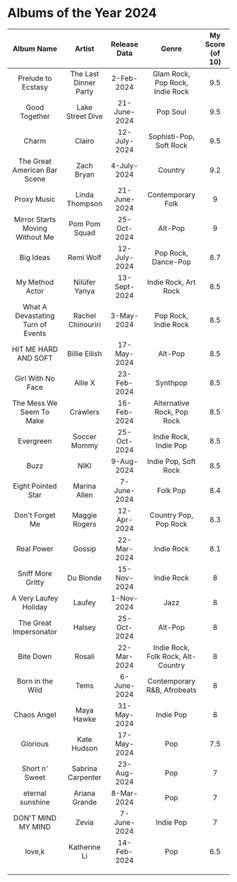 # Albums of the Year 2024


|            Album Name             |        Artist         | Release Data |               Genre                | My Score (of 10) |
|:---------------------------------:|:---------------------:|:------------:|:----------------------------------:|:----------------:|
|        Prelude to Ecstasy         | The Last Dinner Party |  2-Feb-2024  |  Glam Rock, Pop Rock, Indie Rock   |       9.5        |
|           Good Together           |   Lake Street Dive    | 21-June-2024 |              Pop Soul              |       9.5        |
|               Charm               |        Clairo         | 12-July-2024 |      Sophisti-Pop, Soft Rock       |       9.5        |
|   The Great American Bar Scene    |      Zach Bryan       | 4-July-2024  |              Country               |       9.2        |
|            Proxy Music            |    Linda Thompson     | 21-June-2024 |         Contemporary Folk          |        9         |
|                Mirror Starts Moving Without Me                   |     Pom Pom Squad     | 25-Oct-2024  |              Alt-Pop               |        9         |
|             Big Ideas             |       Remi Wolf       | 12-July-2024 |        Pop Rock, Dance-Pop         |       8.7        |
|                My Method Actor                   |            Nilüfer Yanya           | 13-Sept-2024 |        Indie Rock, Art Rock        |       8.5        |
| What A Devastating Turn of Events |   Rachel Chinouriri   |  3-May-2024  |        Pop Rock, Indie Rock        |       8.5        |
|       HIT ME HARD AND SOFT        |     Billie Eilish     | 17-May-2024  |              Alt-Pop               |       8.5        |
|         Girl With No Face         |        Allie X        | 23-Feb-2024  |              Synthpop              |       8.5        |
|     The Mess We Seem To Make      |       Crawlers        | 16-Feb-2024  |     Alternative Rock, Pop Rock     |       8.5        |
|                Evergreen                   |          Soccer Mommy             | 25-Oct-2024  |       Indie Rock, Indie Pop        |       8.5        |
|               Buzz                |         NIKI          |  9-Aug-2024  |        Indie Pop, Soft Rock        |       8.5        |
|        Eight Pointed Star         |     Marina Allen      | 7-June-2024  |              Folk Pop              |       8.4        |
|          Don't Forget Me          |     Maggie Rogers     | 12-Apr-2024  |       Country Pop, Pop Rock        |       8.3        |
|            Real Power             |        Gossip         | 22-Mar-2024  |             Indie Rock             |       8.1        |
|                      Sniff More Gritty             |            Du Blonde           | 15-Nov-2024  |             Indie Rock             |        8         |
|                 A Very Laufey Holiday                  |           Laufey            |  1-Nov-2024  |                Jazz                |        8         |
|                The Great Impersonator                   |        Halsey         | 25-Oct-2024  |              Alt-Pop               |        8         |
|             Bite Down             |        Rosali         | 22-Mar-2024  | Indie Rock, Folk Rock, Alt-Country |        8         |
|         Born in the Wild          |         Tems          | 6-June-2024  |    Contemporary R&B, Afrobeats     |        8         |
|            Chaos Angel            |      Maya Hawke       | 31-May-2024  |             Indie Pop              |        8         |
|             Glorious              |      Kate Hudson      | 17-May-2024  |                Pop                 |       7.5        |
|                Short n' Sweet                   |            Sabrina Carpenter           | 23-Aug-2024  |                Pop                 |        7         |
|         eternal sunshine          |     Ariana Grande     |  8-Mar-2024  |                Pop                 |        7         |
|        DON'T MIND MY MIND         |         Zevia         | 7-June-2024  |             Indie Pop              |        7         |
|              love,k               |     Katherine Li      | 14-Feb-2024  |                Pop                 |       6.5        |
|                                   |                       |              |                                    |                  |
|                                   |                       |              |                                    |                  |
|                                   |                       |              |                                    |                  |

